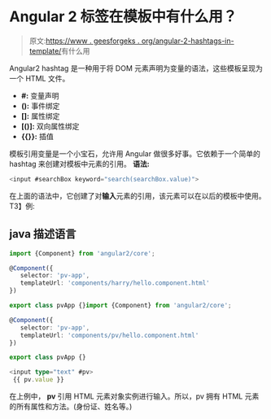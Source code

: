 # Angular 2 标签在模板中有什么用？

> 原文:[https://www . geesforgeks . org/angular-2-hashtags-in-template/](https://www.geeksforgeeks.org/what-is-the-use-of-angular-2-hashtags-in-template/)有什么用

Angular2 hashtag 是一种用于将 DOM 元素声明为变量的语法，这些模板呈现为一个 HTML 文件。

*   **#:** 变量声明
*   **():** 事件绑定
*   **[]:** 属性绑定
*   **[()]:** 双向属性绑定
*   **{{}}:** 插值

模板引用变量是一个小宝石，允许用 Angular 做很多好事。它依赖于一个简单的 hashtag 来创建对模板中元素的引用。
**语法:**

```ts
<input #searchBox keyword="search(searchBox.value)">
```

在上面的语法中，它创建了对**输入**元素的引用，该元素可以在以后的模板中使用。
T3】例:

## java 描述语言

```ts
import {Component} from 'angular2/core';

@Component({
   selector: 'pv-app',
   templateUrl: 'components/harry/hello.component.html'
})

export class pvApp {}import {Component} from 'angular2/core';

@Component({
   selector: 'pv-app',
   templateUrl: 'components/pv/hello.component.html'
})

export class pvApp {}
```

```ts
<input type="text" #pv>
 {{ pv.value }}
```

在上例中， **pv** 引用 HTML 元素对象实例进行输入。所以，pv 拥有 HTML 元素的所有属性和方法。(身份证、姓名等。)
